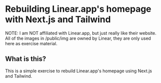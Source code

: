# Rebuilding Linear.app's homepage with Next.js and Tailwind

NOTE: I am NOT affiliated with Linear.app, but just really like their website. All of the images in /public/img are owned by Linear, they are only used here as exercise material.

## What is this?

This is a simple exercise to rebuild Linear.app's homepage using Next.js and Tailwind.
